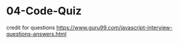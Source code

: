 # 04-Code-Quiz




credit for questions 
https://www.guru99.com/javascript-interview-questions-answers.html